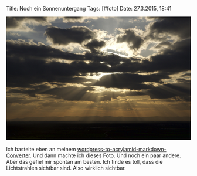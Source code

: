 Title: Noch ein Sonnenuntergang
Tags: [#foto]
Date: 27.3.2015, 18:41

![Vom Balkon](/img/IMG_17.jpg)

Ich bastelte eben an meinem [wordpress-to-acrylamid-markdown-Converter](https://bullenscheisse.de/2015/alles-neu-mal-wieder/#isso-18). Und dann machte ich dieses Foto. Und noch ein paar andere. Aber das gefiel mir spontan am besten. Ich finde es toll, dass die Lichtstrahlen sichtbar sind. Also wirklich sichtbar.
